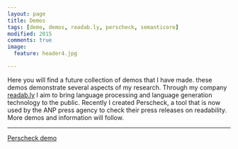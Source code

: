 ```yaml
---
layout: page
title: Demos
tags: [demo, demos, readab.ly, perscheck, semanticore]
modified: 2015
comments: true
image:
  feature: header4.jpg

---
```

Here you will find a future collection of demos that I have made. these demos demonstrate several aspects of my research.
Through my company <a href="http://www.readab.ly">readab.ly</a> I aim to bring language processing and language generation technology to the public. Recently I created Perscheck, a tool that is now used by the ANP press agency to check their press releases on readability. More demos and information will follow.

---


<a markdown="0" href="http://www.readab.ly" class="btn">Perscheck demo</a>
